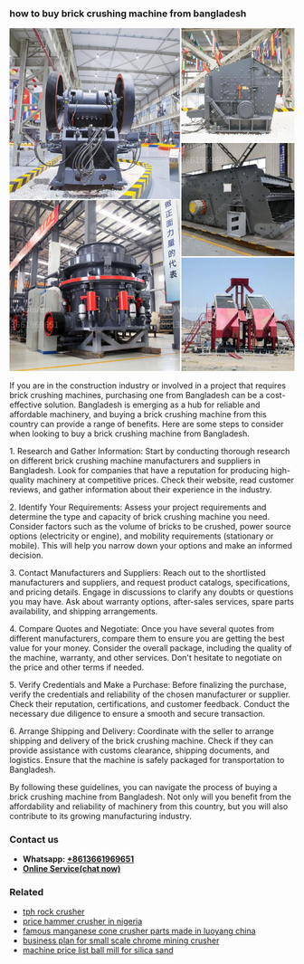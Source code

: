 <h3>how to buy brick crushing machine from bangladesh</h3><img src='1706773240.jpg' alt=''><p>If you are in the construction industry or involved in a project that requires brick crushing machines, purchasing one from Bangladesh can be a cost-effective solution. Bangladesh is emerging as a hub for reliable and affordable machinery, and buying a brick crushing machine from this country can provide a range of benefits. Here are some steps to consider when looking to buy a brick crushing machine from Bangladesh.</p><p>1. Research and Gather Information: Start by conducting thorough research on different brick crushing machine manufacturers and suppliers in Bangladesh. Look for companies that have a reputation for producing high-quality machinery at competitive prices. Check their website, read customer reviews, and gather information about their experience in the industry.</p><p>2. Identify Your Requirements: Assess your project requirements and determine the type and capacity of brick crushing machine you need. Consider factors such as the volume of bricks to be crushed, power source options (electricity or engine), and mobility requirements (stationary or mobile). This will help you narrow down your options and make an informed decision.</p><p>3. Contact Manufacturers and Suppliers: Reach out to the shortlisted manufacturers and suppliers, and request product catalogs, specifications, and pricing details. Engage in discussions to clarify any doubts or questions you may have. Ask about warranty options, after-sales services, spare parts availability, and shipping arrangements.</p><p>4. Compare Quotes and Negotiate: Once you have several quotes from different manufacturers, compare them to ensure you are getting the best value for your money. Consider the overall package, including the quality of the machine, warranty, and other services. Don't hesitate to negotiate on the price and other terms if needed.</p><p>5. Verify Credentials and Make a Purchase: Before finalizing the purchase, verify the credentials and reliability of the chosen manufacturer or supplier. Check their reputation, certifications, and customer feedback. Conduct the necessary due diligence to ensure a smooth and secure transaction.</p><p>6. Arrange Shipping and Delivery: Coordinate with the seller to arrange shipping and delivery of the brick crushing machine. Check if they can provide assistance with customs clearance, shipping documents, and logistics. Ensure that the machine is safely packaged for transportation to Bangladesh.</p><p>By following these guidelines, you can navigate the process of buying a brick crushing machine from Bangladesh. Not only will you benefit from the affordability and reliability of machinery from this country, but you will also contribute to its growing manufacturing industry.</p><h3>Contact us</h3><ul><li><strong>Whatsapp:&nbsp;<a href="https://wa.me/8613661969651">+8613661969651</a></strong></li><li><a href="https://swt.shibang-china.com/?git&amp;zhl&amp;how to buy brick crushing machine from bangladesh"><strong>Online Service(chat now)</strong></a></li></ul><h3>Related</h3><ul><li><a href='tph rock crusher.md'>tph rock crusher</a></li><li><a href='price hammer crusher in nigeria.md'>price hammer crusher in nigeria</a></li><li><a href='famous manganese cone crusher parts made in luoyang china.md'>famous manganese cone crusher parts made in luoyang china</a></li><li><a href='business plan for small scale chrome mining crusher.md'>business plan for small scale chrome mining crusher</a></li><li><a href='machine price list ball mill for silica sand.md'>machine price list ball mill for silica sand</a></li></ul>